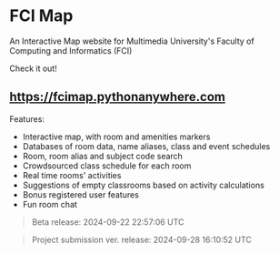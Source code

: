 # FCI Map
An Interactive Map website for Multimedia University's Faculty of Computing and Informatics (FCI)

Check it out!
## https://fcimap.pythonanywhere.com

Features:
- Interactive map, with room and amenities markers
- Databases of room data, name aliases, class and event schedules
- Room, room alias and subject code search
- Crowdsourced class schedule for each room
- Real time rooms' activities
- Suggestions of empty classrooms based on activity calculations
- Bonus registered user features
- Fun room chat

> Beta release: 2024-09-22 22:57:06 UTC

> Project submission ver. release: 2024-09-28 16:10:52 UTC
